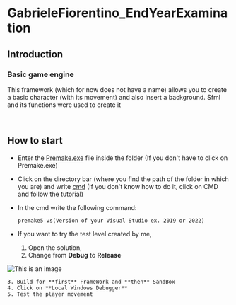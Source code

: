 # GabrieleFiorentino_EndYearExamination
## Introduction
### Basic game engine
This framework (which for now does not have a name) allows you to create a basic character (with its movement) and also insert a background. Sfml and its functions were used to create it

<br>

## How to start
- Enter the [Premake.exe](https://premake.github.io/download/) file inside the folder (If you don't have to click on Premake.exe)

- Click on the directory bar (where you find the path of the folder in which you are) and write [cmd](https://www.addictivetips.com/windows-tips/command-prompt-window-in-file-explorer-windows-10/) (If you don't know how to do it, click on CMD and follow the tutorial)

- In the cmd write the following command:
    ```
    premake5 vs(Version of your Visual Studio ex. 2019 or 2022)

    ```

- If you want to try the test level created by me, 

    1. Open the solution, 
    2. Change from **Debug** to **Release**

![This is an image](https://www.andreaminini.com/data/andreaminini/come-vedere-la-configurazione-release-debug-di-visual-basic.gif)
    
    3. Build for **first** FrameWork and **then** SandBox
    4. Click on **Local Windows Debugger**
    5. Test the player movement
